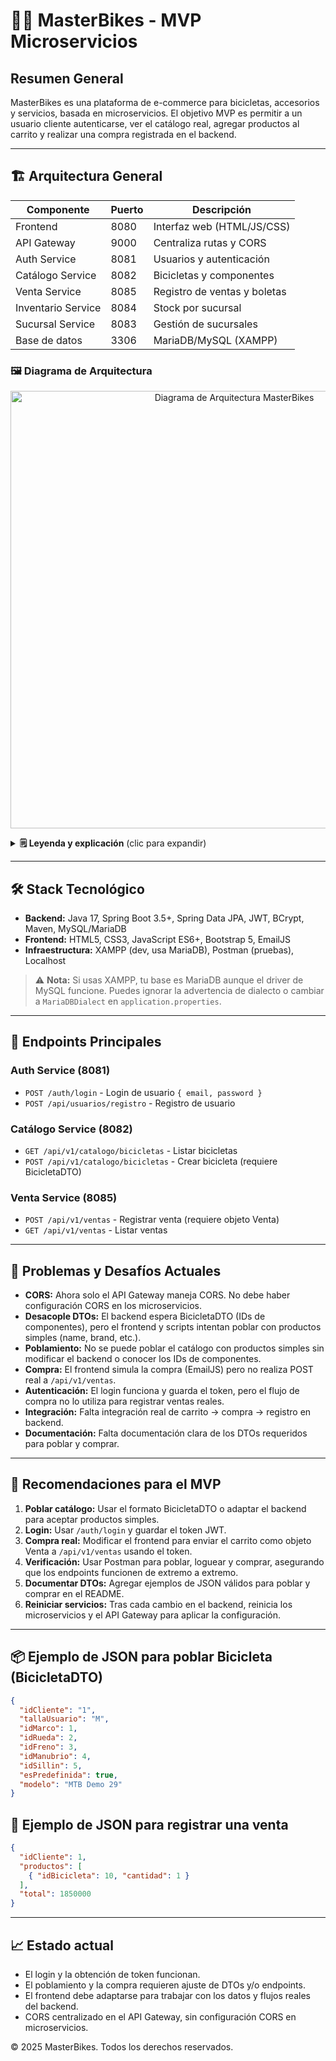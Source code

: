 # 🚴‍♂️ MasterBikes - MVP Microservicios

## Resumen General
MasterBikes es una plataforma de e-commerce para bicicletas, accesorios y servicios, basada en microservicios. El objetivo MVP es permitir a un usuario cliente autenticarse, ver el catálogo real, agregar productos al carrito y realizar una compra registrada en el backend.

---


## 🏗️ Arquitectura General

| Componente         | Puerto   | Descripción                        |
|--------------------|----------|------------------------------------|
| Frontend           | 8080     | Interfaz web (HTML/JS/CSS)         |
| API Gateway        | 9000     | Centraliza rutas y CORS            |
| Auth Service       | 8081     | Usuarios y autenticación           |
| Catálogo Service   | 8082     | Bicicletas y componentes           |
| Venta Service      | 8085     | Registro de ventas y boletas       |
| Inventario Service | 8084     | Stock por sucursal                 |
| Sucursal Service   | 8083     | Gestión de sucursales              |
| Base de datos      | 3306     | MariaDB/MySQL (XAMPP)              |


### 🖼️ Diagrama de Arquitectura

<p align="center">
  <img src="./DiagramaArquitectura.png" alt="Diagrama de Arquitectura MasterBikes" width="700"/>
</p>

<details>
<summary><strong>🗒️ Leyenda y explicación</strong> (clic para expandir)</summary>

**Leyenda:**

- <span style="color:#388e3c;">Flechas verdes</span>:
  - <strong>CORS/HTTP</strong>: Comunicación entre el frontend y el API Gateway.
  - <strong>Proxy</strong>: El API Gateway enruta/redirecciona las peticiones a los microservicios.
  - <strong>JPA</strong>: Acceso a la base de datos usando Java Persistence API (Spring Data JPA).
- <strong>Colores de los rectángulos</strong>:
  - Azul: Servicios y gateway (backend y frontend)
  - Amarillo: Base de datos

**Explicación:**

El diagrama muestra la arquitectura de MasterBikes basada en microservicios. El usuario interactúa con el <strong>Frontend</strong>, que se comunica vía HTTP con el <strong>API Gateway</strong>. El gateway centraliza la gestión de rutas y CORS, y actúa como proxy hacia los microservicios: autenticación, catálogo, ventas, inventario y sucursales. Todos los servicios acceden a la base de datos relacional (MariaDB/MySQL) usando JPA. Este diseño permite escalabilidad, seguridad y separación clara de responsabilidades.

</details>


---


## 🛠️ Stack Tecnológico
- **Backend:** Java 17, Spring Boot 3.5+, Spring Data JPA, JWT, BCrypt, Maven, MySQL/MariaDB
- **Frontend:** HTML5, CSS3, JavaScript ES6+, Bootstrap 5, EmailJS
- **Infraestructura:** XAMPP (dev, usa MariaDB), Postman (pruebas), Localhost

> ⚠️ **Nota:** Si usas XAMPP, tu base es MariaDB aunque el driver de MySQL funcione. Puedes ignorar la advertencia de dialecto o cambiar a `MariaDBDialect` en `application.properties`.

---


## 🔗 Endpoints Principales

### Auth Service (8081)
- `POST /auth/login` - Login de usuario `{ email, password }`
- `POST /api/usuarios/registro` - Registro de usuario

### Catálogo Service (8082)
- `GET /api/v1/catalogo/bicicletas` - Listar bicicletas
- `POST /api/v1/catalogo/bicicletas` - Crear bicicleta (requiere BicicletaDTO)

### Venta Service (8085)
- `POST /api/v1/ventas` - Registrar venta (requiere objeto Venta)
- `GET /api/v1/ventas` - Listar ventas

---


## 🐞 Problemas y Desafíos Actuales
- **CORS:** Ahora solo el API Gateway maneja CORS. No debe haber configuración CORS en los microservicios.
- **Desacople DTOs:** El backend espera BicicletaDTO (IDs de componentes), pero el frontend y scripts intentan poblar con productos simples (name, brand, etc.).
- **Poblamiento:** No se puede poblar el catálogo con productos simples sin modificar el backend o conocer los IDs de componentes.
- **Compra:** El frontend simula la compra (EmailJS) pero no realiza POST real a `/api/v1/ventas`.
- **Autenticación:** El login funciona y guarda el token, pero el flujo de compra no lo utiliza para registrar ventas reales.
- **Integración:** Falta integración real de carrito → compra → registro en backend.
- **Documentación:** Falta documentación clara de los DTOs requeridos para poblar y comprar.

---


## 🚦 Recomendaciones para el MVP
1. **Poblar catálogo:** Usar el formato BicicletaDTO o adaptar el backend para aceptar productos simples.
2. **Login:** Usar `/auth/login` y guardar el token JWT.
3. **Compra real:** Modificar el frontend para enviar el carrito como objeto Venta a `/api/v1/ventas` usando el token.
4. **Verificación:** Usar Postman para poblar, loguear y comprar, asegurando que los endpoints funcionen de extremo a extremo.
5. **Documentar DTOs:** Agregar ejemplos de JSON válidos para poblar y comprar en el README.
6. **Reiniciar servicios:** Tras cada cambio en el backend, reinicia los microservicios y el API Gateway para aplicar la configuración.

---


## 📦 Ejemplo de JSON para poblar Bicicleta (BicicletaDTO)
```json
{
  "idCliente": "1",
  "tallaUsuario": "M",
  "idMarco": 1,
  "idRueda": 2,
  "idFreno": 3,
  "idManubrio": 4,
  "idSillin": 5,
  "esPredefinida": true,
  "modelo": "MTB Demo 29"
}
```


## 🛒 Ejemplo de JSON para registrar una venta
```json
{
  "idCliente": 1,
  "productos": [
    { "idBicicleta": 10, "cantidad": 1 }
  ],
  "total": 1850000
}
```

---


## 📈 Estado actual
- El login y la obtención de token funcionan.
- El poblamiento y la compra requieren ajuste de DTOs y/o endpoints.
- El frontend debe adaptarse para trabajar con los datos y flujos reales del backend.
- CORS centralizado en el API Gateway, sin configuración CORS en microservicios.


© 2025 MasterBikes. Todos los derechos reservados.